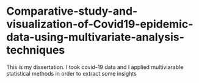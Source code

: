 # Comparative-study-and-visualization-of-Covid19-epidemic-data-using-multivariate-analysis-techniques
This is my dissertation. I took covid-19 data and I applied multiviarable statistical methods in order to extract some insights
